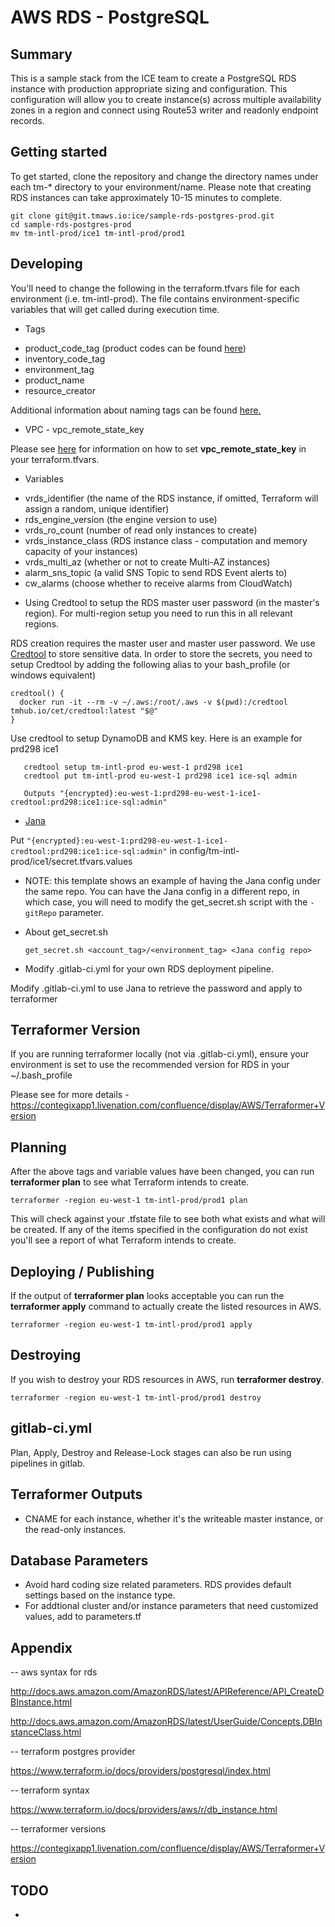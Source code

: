 # AWS RDS - PostgreSQL

## Summary
This is a sample stack from the ICE team to create a PostgreSQL RDS instance with production appropriate sizing and configuration. This configuration will allow you to create instance(s) across multiple availability zones in a region and connect using Route53 writer and readonly endpoint records.

## Getting started
To get started, clone the repository and change the directory names under each tm-* directory to your environment/name. Please note that creating RDS instances can take approximately 10-15 minutes to complete.

```
git clone git@git.tmaws.io:ice/sample-rds-postgres-prod.git
cd sample-rds-postgres-prod
mv tm-intl-prod/ice1 tm-intl-prod/prod1
```
## Developing
You'll need to change the following in the terraform.tfvars file for each environment (i.e. tm-intl-prod). The file contains environment-specific variables that will get called during execution time.

* Tags

 - product_code_tag (product codes can be found [here](http://pim.tmaws.io/))
 - inventory_code_tag
 - environment_tag
 - product_name
 - resource_creator

Additional information about naming tags can be found [here.](https://contegixapp1.livenation.com/confluence/pages/viewpage.action?title=Required+Resource+Tags&spaceKey=AWS)

* VPC - vpc_remote_state_key

Please see [here](https://contegixapp1.livenation.com/confluence/display/AWS/Accessing+VPC+config+with+Terraform+remote+state#AccessingVPCconfigwithTerraformremotestate-Usage) for information on how to set <strong>vpc_remote_state_key</strong> in your terraform.tfvars.

* Variables

 - vrds_identifier (the name of the RDS instance, if omitted, Terraform will assign a random, unique identifier)
 - rds_engine_version (the engine version to use)
 - vrds_ro_count (number of read only instances to create)
 - vrds_instance_class (RDS instance class - computation and memory capacity of your instances)
 - vrds_multi_az (whether or not to create Multi-AZ instances)
 - alarm_sns_topic (a valid SNS Topic to send RDS Event alerts to)
 - cw_alarms (choose whether to receive alarms from CloudWatch)

* Using Credtool to setup the RDS master user password (in the master's region). For multi-region setup you need to run this in all relevant regions.

RDS creation requires the master user and master user password. We use [Credtool](https://contegixapp1.livenation.com/confluence/display/AWS/Credtool) to store sensitive data.
In order to store the secrets, you need to setup Credtool by adding the following alias to your bash_profile (or windows equivalent)
```
credtool() {
  docker run -it --rm -v ~/.aws:/root/.aws -v $(pwd):/credtool tmhub.io/cet/credtool:latest "$@"
}
```
Use credtool to setup DynamoDB and KMS key. Here is an example for prd298 ice1

```
   credtool setup tm-intl-prod eu-west-1 prd298 ice1
   credtool put tm-intl-prod eu-west-1 prd298 ice1 ice-sql admin

   Outputs "{encrypted}:eu-west-1:prd298-eu-west-1-ice1-credtool:prd298:ice1:ice-sql:admin"
```

* [Jana](https://contegixapp1.livenation.com/confluence/display/AWS/Jana)

Put `"{encrypted}:eu-west-1:prd298-eu-west-1-ice1-credtool:prd298:ice1:ice-sql:admin"` in config/tm-intl-prod/ice1/secret.tfvars.values

  * NOTE: this template shows an example of having the Jana config under the same repo. You can have the Jana config in a different repo, in which case, you will need to modify the get_secret.sh script with the `-gitRepo` parameter.

  * About get_secret.sh

        get_secret.sh <account_tag>/<environment_tag> <Jana config repo>

  * Modify .gitlab-ci.yml for your own RDS deployment pipeline.

  Modify .gitlab-ci.yml to use Jana to retrieve the password and apply to terraformer

## Terraformer Version

If you are running terraformer locally (not via .gitlab-ci.yml), ensure your environment is set to use the recommended version for RDS in your ~/.bash_profile

Please see for more details - https://contegixapp1.livenation.com/confluence/display/AWS/Terraformer+Version

## Planning
After the above tags and variable values have been changed, you can run <strong>terraformer plan</strong> to see what Terraform intends to create.

```
terraformer -region eu-west-1 tm-intl-prod/prod1 plan 
```

This will check against your .tfstate file to see both what exists and what will be created. If any of the items specified in the configuration do not exist you'll see a report of what Terraform intends to create.

## Deploying / Publishing
If the output of <strong>terraformer plan</strong> looks acceptable you can run the <strong>terraformer apply</strong> command to actually create the listed resources in AWS.

```
terraformer -region eu-west-1 tm-intl-prod/prod1 apply
```

## Destroying
If you wish to destroy your RDS resources in AWS, run <strong>terraformer destroy</strong>.

```
terraformer -region eu-west-1 tm-intl-prod/prod1 destroy
```

## gitlab-ci.yml
Plan, Apply, Destroy and Release-Lock stages can also be run using pipelines in gitlab.

## Terraformer Outputs
  * CNAME for each instance, whether it's the writeable master instance, or the read-only instances.

## Database Parameters
  * Avoid hard coding size related parameters. RDS provides default settings based on the instance type.
  * For addtional cluster and/or instance parameters that need customized values, add to parameters.tf

## Appendix

-- aws syntax for rds

http://docs.aws.amazon.com/AmazonRDS/latest/APIReference/API_CreateDBInstance.html

http://docs.aws.amazon.com/AmazonRDS/latest/UserGuide/Concepts.DBInstanceClass.html

-- terraform postgres provider

https://www.terraform.io/docs/providers/postgresql/index.html

-- terraform syntax

https://www.terraform.io/docs/providers/aws/r/db_instance.html

-- terraformer versions

https://contegixapp1.livenation.com/confluence/display/AWS/Terraformer+Version

## TODO

*
